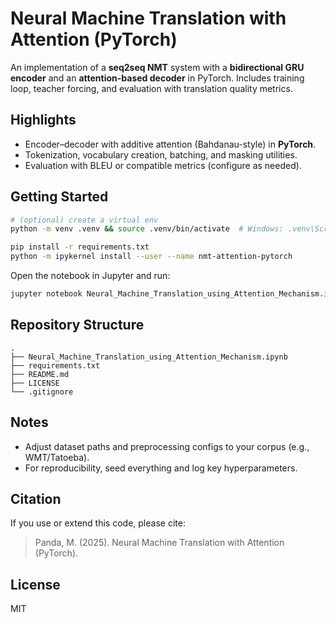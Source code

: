 # Neural Machine Translation with Attention (PyTorch)

An implementation of a **seq2seq NMT** system with a **bidirectional GRU encoder** and an **attention-based decoder** in PyTorch. Includes training loop, teacher forcing, and evaluation with translation quality metrics.

## Highlights
- Encoder–decoder with additive attention (Bahdanau-style) in **PyTorch**.
- Tokenization, vocabulary creation, batching, and masking utilities.
- Evaluation with BLEU or compatible metrics (configure as needed).

## Getting Started
```bash
# (optional) create a virtual env
python -m venv .venv && source .venv/bin/activate  # Windows: .venv\Scripts\activate

pip install -r requirements.txt
python -m ipykernel install --user --name nmt-attention-pytorch
```

Open the notebook in Jupyter and run:

```bash
jupyter notebook Neural_Machine_Translation_using_Attention_Mechanism.ipynb
```

## Repository Structure
```
.
├── Neural_Machine_Translation_using_Attention_Mechanism.ipynb
├── requirements.txt
├── README.md
├── LICENSE
└── .gitignore
```

## Notes
- Adjust dataset paths and preprocessing configs to your corpus (e.g., WMT/Tatoeba).
- For reproducibility, seed everything and log key hyperparameters.

## Citation
If you use or extend this code, please cite:
> Panda, M. (2025). Neural Machine Translation with Attention (PyTorch).

## License
MIT
